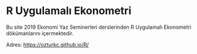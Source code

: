 # R Uygulamalı Ekonometri

Bu site 2019 Ekonomi Yaz Seminerleri derslerinden R Uygulamalı Ekonometri dökümanlarını içermektedir. 

Adres: https://ozturkc.github.io/R/
